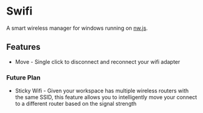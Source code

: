 # Swifi

A smart wireless manager for windows running on [nw.js](http://nwjs.io/).

## Features

* Move - Single click to disconnect and reconnect your wifi adapter

### Future Plan

* Sticky Wifi - Given your workspace has multiple wireless routers with the same SSID, this feature allows you to 
intelligently move your connect to a different router based on the signal strength
